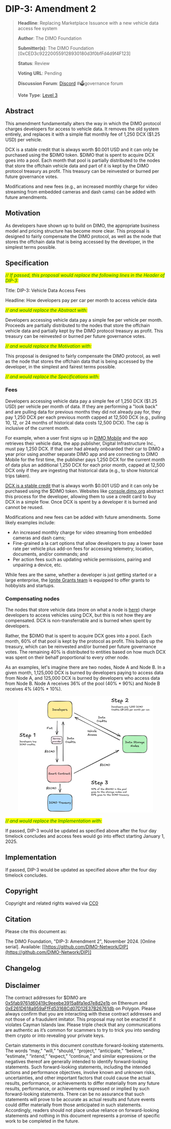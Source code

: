 # DIP-3: Amendment 2

> **Headline**: Replacing Marketplace Issuance with a new vehicle data access fee system
>
> **Author**: The DIMO Foundation
>
> **Submitter(s)**: The DIMO Foundation \[0xCED3c922200559128930180d3f0bfFd4d9f4F123]
>
> **Status**: Review
>
> **Voting URL**: Pending
>
> **Discussion Forum**: [Discord](https://chat.dimo.zone) #🗳️governance forum
>
> **Vote Type**: [Level 3](../improvement-proposals/dip1.md#voting-protocol)

## Abstract

This amendment fundamentally alters the way in which the DIMO protocol charges developers for access to vehicle data. It removes the old system entirely, and replaces it with a simple flat monthly fee of 1,250 DCX ($1.25 USD) per vehicle.

DCX is a stable credit that is always worth $0.001 USD and it can only be purchased using the $DIMO token. $DIMO that is spent to acquire DCX goes into a pool. Each month that pool is partially distributed to the nodes that store the offchain vehicle data and part of it is kept by the DIMO protocol treasury as profit. This treasury can be reinvested or burned per future governance votes.

Modifications and new fees (e.g., an increased monthly charge for video streaming from embedded cameras and dash cams) can be added with future amendments.

## Motivation

As developers have shown up to build on DIMO, the appropriate business model and pricing structure has become more clear. This proposal is designed to fairly compensate the DIMO protocol, as well as the node that stores the offchain data that is being accessed by the developer, in the simplest terms possible.

## Specification

_<mark style="color:green;">// If passed, this proposal would replace the following lines in the Header of DIP-3:</mark>_

Title: DIP-3: Vehicle Data Access Fees

Headline: How developers pay per car per month to access vehicle data

_<mark style="color:green;">// and would replace the Abstract with:</mark>_

Developers accessing vehicle data pay a simple fee per vehicle per month. Proceeds are partially distributed to the nodes that store the offchain vehicle data and partially kept by the DIMO protocol treasury as profit. This treasury can be reinvested or burned per future governance votes.

_<mark style="color:green;">// and would replace the Motivation with:</mark>_

This proposal is designed to fairly compensate the DIMO protocol, as well as the node that stores the offchain data that is being accessed by the developer, in the simplest and fairest terms possible.

_<mark style="color:green;">// and would replace the Specifications with:</mark>_

### Fees

Developers accessing vehicle data pay a simple fee of 1,250 DCX ($1.25 USD) per vehicle per month of data. If they are performing a "look back" and are pulling data for previous months they did not already pay for, they pay 1,250 DCX per each previous month capped at 12,500 DCX (e.g., pulling 10, 12, or 24 months of historical data costs 12,500 DCX). The cap is inclusive of the current month.

For example, when a user first signs up in [DIMO Mobile](https://apps.apple.com/us/app/dimo-mobile/id1589486727) and the app retrieves their vehicle data, the app publisher, Digital Infrastructure Inc., must pay 1,250 DCX. If that user had already onboarded their car to DIMO a year prior using another separate DIMO app and are connecting to DIMO Mobile for the first time, the publisher pays 1,250 DCX for the current month of data plus an additional 1,250 DCX for each prior month, capped at 12,500 DCX only if they are ingesting that historical data (e.g., to show historical trips taken).

[DCX is a stable credit](../improvement-proposals/dip10.md#dimo-credit-dcx) that is always worth $0.001 USD and it can only be purchased using the $DIMO token. Websites like [console.dimo.org](https://console.dimo.org) abstract this process for the developer, allowing them to use a credit card to buy DCX in a simple flow. Once DCX is spent by a developer it is burned and cannot be reused.

Modifications and new fees can be added with future amendments. Some likely examples include:

* An increased monthly charge for video streaming from embedded cameras and dash cams;
* Fine-grained a la cart options that allow developers to pay a lower base rate per vehicle plus add-on fees for accessing telemetry, location, documents, and/or commands; and
* Per action fees such as updating vehicle permissions, pairing and unpairing a device, etc.

While fees are the same, whether a developer is just getting started or a large enterprise, the [Ignite Grants team](../improvement-proposals/dip8.md) is equipped to offer grants to hobbyists and startups.

### Compensating nodes

The nodes that store vehicle data (more on what a node is [here](../improvement-proposals/dip5.md#nodes)) charge developers to access vehicles using DCX, but this is not how they are compensated. DCX is non-transferrable and is burned when spent by developers.

Rather, the $DIMO that is spent to acquire DCX goes into a pool. Each month, 60% of that pool is kept by the protocol as profit. This builds up the treasury, which can be reinvested and/or burned per future governance votes. The remaining 40% is distributed to entities based on how much DCX was spent on their behalf proportional to every other node.

As an examples, let's imagine there are two nodes, Node A and Node B. In a given month, 1,125,000 DCX is burned by developers paying to access data from Node A, and 125,000 DCX is burned by developers who access data from Node B. Node A receives 36% of the pool (40% \* 90%) and Node B receives 4% (40% \* 10%).

<figure><img src="../.gitbook/assets/image (1).png" alt=""><figcaption></figcaption></figure>

_<mark style="color:green;">// and would replace the Implementation with:</mark>_

If passed, DIP-3 would be updated as specified above after the four day timelock concludes and access fees would go into effect starting January 1, 2025.

## Implementation

If passed, DIP-3 would be updated as specified above after the four day timelock concludes.

## Copyright

Copyright and related rights waived via [CC0](https://creativecommons.org/publicdomain/zero/1.0)

## Citation

Please cite this document as:

The DIMO Foundation, "DIP-3: Amendment 2", November 2024. \[Online serial]. Available: \[[https://github.com/DIMO-Network/DIP](https://github.com/DIMO-Network/DIP)]

## Changelog



## Disclaimer <a href="#disclaimer" id="disclaimer"></a>

The contract addresses for $DIMO are [0x5fab9761d60419c9eeebe3915a8fa1ed7e8d2e1b](https://etherscan.io/token/0x5fab9761d60419c9eeebe3915a8fa1ed7e8d2e1b) on Ethereum and [0xE261D618a959aFfFd53168Cd07D12E37B26761db](https://polygonscan.com/token/0xE261D618a959aFfFd53168Cd07D12E37B26761db) on Polygon. Please always confirm that you are interacting with these contract addresses and not those of a fraudulent imitator. This proposal may not be enacted if it violates Cayman Islands law. Please triple check that any communications are authentic as it’s common for scammers to try to trick you into sending them crypto or into revealing your private keys.

Certain statements in this document constitute forward-looking statements. The words “may,” “will,” “should,” “project,” “anticipate,” “believe,” “estimate,” “intend,” “expect,” “continue,” and similar expressions or the negatives thereof are generally intended to identify forward-looking statements. Such forward-looking statements, including the intended actions and performance objectives, involve known and unknown risks, uncertainties, and other important factors that could cause the actual results, performance, or achievements to differ materially from any future results, performance, or achievements expressed or implied by such forward-looking statements. There can be no assurance that such statements will prove to be accurate as actual results and future events could differ materially from those anticipated in such statements. Accordingly, readers should not place undue reliance on forward-looking statements and nothing in this document represents a promise of specific work to be completed in the future.
